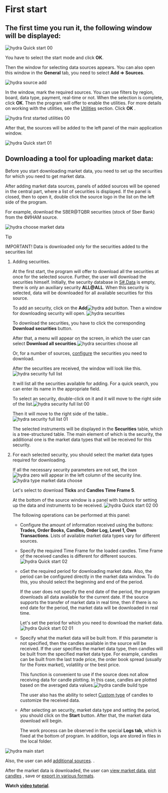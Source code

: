# First start

## The first time you run it, the following window will be displayed:

![hydra Quick start 00](../images/hydra_Quick_start_00.png)

You have to select the start mode and click **OK**. 

Then the window for selecting data sources appears. You can also open this window in the **General** tab, you need to select **Add \=\> Sources**. 

![hydra source add](../images/hydra_source_add.png)

In the window, mark the required sources. You can use filters by region, board, data type, payment, real\-time or not. When the selection is complete, click **OK**. Then the program will offer to enable the utilities. For more details on working with the utilities, see the [Utilities](HydraTasks.md) section. Click **OK** . 

![hydra first started utilities 00](../images/hydra_first_started_utilities00.png)

After that, the sources will be added to the left panel of the main application window. 

![hydra Quick start 01](../images/hydra_Quick_start_01.png)

## Downloading a tool for uploading market data:

Before you start downloading market data, you need to set up the securities for which you need to get market data.

After adding market data sources, panels of added sources will be opened in the central part, where a list of securities is displayed. If the panel is closed, then to open it, double click the source logo in the list on the left side of the program.

For example, download the SBER@TQBR securities (stock of Sber Bank) from the ФИНАМ source. 

![hydra choose market data](../images/hydra_choose_market_data.png)

> [!TIP]
> IMPORTANT\! Data is downloaded only for the securities added to the securities list

1. Adding securities.

   At the first start, the program will offer to download all the securities at once for the selected source. Further, the user will download the securities himself. Initially, the security database in [S\#.Data](Hydra.md) is empty, there is only an auxiliary security **ALL@ALL**. When this security is selected, data will be downloaded for all available securities for this source. 

   To add an security, click on the **Add**![hydra add](../images/hydra_add.png) button. Then a window for downloading security will open. ![hydra securities](../images/hydra_securities.png)

   To download the securities, you have to click the corresponding **Download securities** button. 

   After that, a menu will appear on the screen, in which the user can select **Download all securities**.![hydra securities choose all](../images/hydra_securities_choose_all.png)

   Or, for a number of sources, [configure](HydraConfigurationSecuritiesDownload.md) the securities you need to download. 

   After the securities are received, the window will look like this.![hydra security full list](../images/hydra_security_full_list.png)

   It will list all the securities available for adding. For a quick search, you can enter its name in the appropriate field. 

   To select an security, double\-click on it and it will move to the right side of the list.![hydra security full list 00](../images/hydra_security_full_list_00.png)

   Then it will move to the right side of the table..![hydra security full list 01](../images/hydra_security_full_list_01.png)

   The selected instruments will be displayed in the **Securities** table, which is a tree\-structured table. The main element of which is the security, the additional one is the market data types that will be received for this security.
2. For each selected security, you should select the market data types required for downloading.

   If all the necessary security parameters are not set, the icon ![hydra zero](../images/hydra_zero.png) will appear in the left column of the security line. ![hydra type market data choose](../images/hydra_type_market_data_choose.png)

   Let's select to download **Ticks** and **Candles Time Frame 5**.

   At the bottom of the source window is a panel with buttons for setting up the data and instruments to be received. ![hydra Quick start 02 00](../images/hydra_Quick_start_02_00.png)

   The following operations can be performed at this panel: 
   - Configure the amount of information received using the buttons: **Trades, Order Books, Candles, Order Log, Level 1, Own Transactions**. Lists of available market data types vary for different sources. 
   - Specify the required Time Frame for the loaded candles. Time Frame of the received candles is different for different sources.![hydra Quick start 02](../images/hydra_Quick_start_02.png)
   - oSet the required period for downloading market data. Also, the period can be configured directly in the market data window. To do this, you should select the beginning and end of the period. 

     If the user does not specify the end date of the period, the program downloads all data available for the current date. If the source supports the transfer of market data in real time, then if there is no end date for the period, the market data will be downloaded in real time. 

     Let's set the period for which you need to download the market data.![hydra Quick start 02 01](../images/hydra_Quick_start_02_01.png)
   - Specify what the market data will be built from. If this parameter is not specified, then the candles available in the source will be received. If the user specifies the market data type, then candles will be built from the specified market data type. For example, candles can be built from the last trade price, the order book spread (usually for the Forex market), volatility or the best price. 

     This function is convenient to use if the source does not allow receiving data for candle plotting. In this case, candles are plotted based on the averaged data values.![hydra candle build type](../images/hydra_candle_build_type.png)

     The user also has the ability to select [Custom type](HydraCustomCandleType.md) of candles to customize the received data.
   - After selecting an security, market data type and setting the period, you should click on the **Start** button. After that, the market data download will begin. 

     The work process can be observed in the special **Logs tab**, which is fixed at the bottom of program. In addition, logs are stored in files in the local folder. 

![hydra main start](../images/hydra_main_start.png)

Also, the user can add [additional sources](HydraSourceSelection.md). . 

After the market data is downloaded, the user can [view market data](HydraViewingMarketData.md), [plot candles](HydraCandles.md) , save or [export in various formats](HydraExport.md).

**Watch [video tutorial](HydraFirstStartVideos.md)**.
